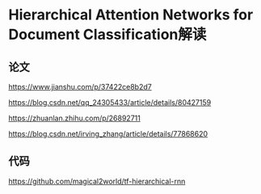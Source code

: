 Hierarchical Attention Networks for Document Classification解读
====


## 论文
https://www.jianshu.com/p/37422ce8b2d7

https://blog.csdn.net/qq_24305433/article/details/80427159

https://zhuanlan.zhihu.com/p/26892711

https://blog.csdn.net/irving_zhang/article/details/77868620


## 代码

https://github.com/magical2world/tf-hierarchical-rnn


